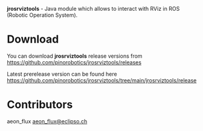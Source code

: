 **jrosrviztools** - Java module which allows to interact with RViz in ROS (Robotic Operation System).

# Download

You can download **jrosrviztools** release versions from <https://github.com/pinorobotics/jrosrviztools/releases>

Latest prerelease version can be found here <https://github.com/pinorobotics/jrosrviztools/tree/main/jrosrviztools/release>

# Contributors

aeon_flux <aeon_flux@eclipso.ch>
